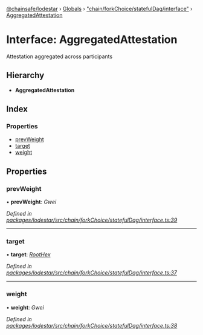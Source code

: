 [@chainsafe/lodestar](../README.md) › [Globals](../globals.md) › ["chain/forkChoice/statefulDag/interface"](../modules/_chain_forkchoice_statefuldag_interface_.md) › [AggregatedAttestation](_chain_forkchoice_statefuldag_interface_.aggregatedattestation.md)

# Interface: AggregatedAttestation

Attestation aggregated across participants

## Hierarchy

* **AggregatedAttestation**

## Index

### Properties

* [prevWeight](_chain_forkchoice_statefuldag_interface_.aggregatedattestation.md#prevweight)
* [target](_chain_forkchoice_statefuldag_interface_.aggregatedattestation.md#target)
* [weight](_chain_forkchoice_statefuldag_interface_.aggregatedattestation.md#weight)

## Properties

###  prevWeight

• **prevWeight**: *Gwei*

*Defined in [packages/lodestar/src/chain/forkChoice/statefulDag/interface.ts:39](https://github.com/ChainSafe/lodestar/blob/cce68e126/packages/lodestar/src/chain/forkChoice/statefulDag/interface.ts#L39)*

___

###  target

• **target**: *[RootHex](../modules/_chain_forkchoice_statefuldag_interface_.md#roothex)*

*Defined in [packages/lodestar/src/chain/forkChoice/statefulDag/interface.ts:37](https://github.com/ChainSafe/lodestar/blob/cce68e126/packages/lodestar/src/chain/forkChoice/statefulDag/interface.ts#L37)*

___

###  weight

• **weight**: *Gwei*

*Defined in [packages/lodestar/src/chain/forkChoice/statefulDag/interface.ts:38](https://github.com/ChainSafe/lodestar/blob/cce68e126/packages/lodestar/src/chain/forkChoice/statefulDag/interface.ts#L38)*
